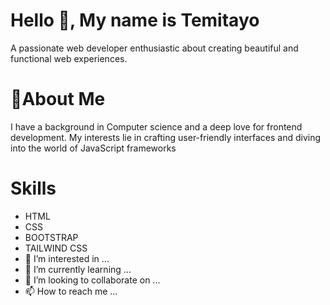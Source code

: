 # Hello 👋, My name is Temitayo 

A passionate web developer enthusiastic about creating beautiful and functional web experiences.

# 💫About Me
I have a background in Computer science and a deep love for frontend development. My interests lie in crafting user-friendly interfaces and diving into the world of JavaScript frameworks

# Skills
- HTML
- CSS
- BOOTSTRAP
- TAILWIND CSS
- 👀 I’m interested in ...
- 🌱 I’m currently learning ...
- 💞️ I’m looking to collaborate on ...
- 📫 How to reach me ...

<!---
nelius-Dev/nelius-Dev is a ✨ special ✨ reposit BOTHory because its `README.md` (this file) appears on your GitHub profile.
You can click the Preview link to take a look at your changes.
--->
